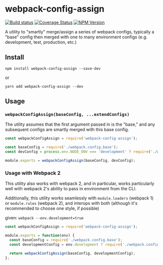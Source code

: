 # webpack-config-assign

[![Build status](https://travis-ci.org/DSchau/webpack-config-assign.svg)](https://travis-ci.org/DSchau/webpack-config-assign)
[![Coverage Status](https://coveralls.io/repos/github/DSchau/webpack-config-assign/badge.svg?branch=master)](https://coveralls.io/github/DSchau/webpack-config-assign?branch=master)
[![NPM Version](https://img.shields.io/npm/v/webpack-config-assign.svg)](https://www.npmjs.com/package/webpack-config-assign)

A utility to "smartly" merge/assign a series of webpack configs, typically a "base" config then merged with one to many environment configs (e.g. development, test, production, etc.)

## Install

```
npm install webpack-config-assign --save-dev
```

or

```
yarn add webpack-config-assign --dev
```

## Usage

### `webpackConfigAssign(baseConfig, ...extendConfigs)`

The utility assumes that the first argument passed in is the "base," and any subsequent configs are smartly merged with this base config.

```javascript
const webpackConfigAssign = require('webpack-config-assign');

const baseConfig = require('./webpack.config.base');
const devConfig = process.env.NODE_ENV === 'development' ? require('./webpack.config.development') : {};

module.exports = webpackConfigAssign(baseConfig, devConfig);
```

### Usage with Webpack 2

This utility also works with webpack 2, and in particular, works particularly well with webpack 2's ability to pass in environment from the CLI.

Additionally, this utility works seamlessly with `module.loaders` (webpack 1) or `module.rules` (webpack 2), and interops with both (although it's recommended to choose one style, if possible)

given: `webpack --env.development=true`

```javascript
const webpackConfigAssign = require('webpack-config-assign');

module.exports = function(env) {
  const baseConfig = require('./webpack.config.base');
  const developmentConfig = env.development ? require('./webpack.config.development') : {};

  return webpackConfigAssign(baseConfig, developmentConfig);
};
```